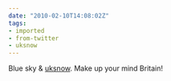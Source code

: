```yaml
---
date: "2010-02-10T14:08:02Z"
tags:
- imported
- from-twitter
- uksnow
---
```

Blue sky & [uksnow](/tags/uksnow). Make up your mind Britain\!
